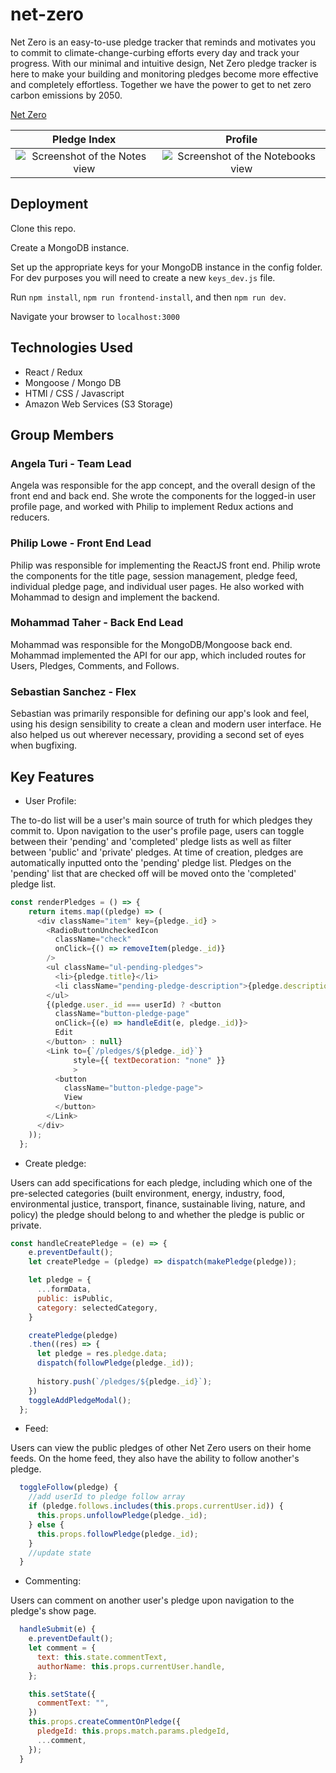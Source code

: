 # net-zero

Net Zero is an easy-to-use pledge tracker that reminds and motivates you to commit to climate-change-curbing efforts every day and track your progress.
With our minimal and intuitive design, Net Zero pledge tracker is here to make your building and monitoring pledges become more effective and completely effortless. Together we have the power to get to net zero carbon emissions by 2050.

[Net Zero](https://netzero.herokuapp.com/)

Pledge Index            |  Profile
:-------------------------:|:-------------------------:
![Screenshot of the Notes view](./frontend/public/assets/images/screenshot1.png) | ![Screenshot of the Notebooks view](./frontend/public/assets/images/screenshot2.png)

## Deployment

Clone this repo.

Create a MongoDB instance.

Set up the appropriate keys for your MongoDB instance in the config folder. For dev purposes you will need to create a new `keys_dev.js` file.

Run `npm install`, `npm run frontend-install`, and then `npm run dev`.

Navigate your browser to `localhost:3000`


## Technologies Used
* React / Redux
* Mongoose / Mongo DB
* HTMl / CSS / Javascript
* Amazon Web Services (S3 Storage)

## Group Members

### Angela Turi - Team Lead
Angela was responsible for the app concept, and the overall design of the front end and back end. She wrote the components for the logged-in user profile page, and worked with Philip to implement Redux actions and reducers.

### Philip Lowe - Front End Lead
Philip was responsible for implementing the ReactJS front end. Philip wrote the components for the title page, session management, pledge feed, individual pledge page, and individual user pages. He also worked with Mohammad to design and implement the backend.

### Mohammad Taher - Back End Lead
Mohammad was responsible for the MongoDB/Mongoose back end. Mohammad implemented the API for our app, which included routes for Users, Pledges, Comments, and Follows.

### Sebastian Sanchez - Flex
Sebastian was primarily responsible for defining our app's look and feel, using his design sensibility to create a clean and modern user interface. He also helped us out wherever necessary, providing a second set of eyes when bugfixing.

## Key Features
* User Profile:

The to-do list will be a user's main source of truth for which pledges they commit to. Upon navigation to the user's profile page, users can toggle between their 'pending' and 'completed' pledge lists as well as filter between 'public' and 'private' pledges. At time of creation, pledges are automatically inputted onto the 'pending' pledge list. Pledges on the 'pending' list that are checked off will be moved onto the 'completed' pledge list.


```Javascript
const renderPledges = () => {
    return items.map((pledge) => (
      <div className="item" key={pledge._id} >
        <RadioButtonUncheckedIcon
          className="check"
          onClick={() => removeItem(pledge._id)}
        />
        <ul className="ul-pending-pledges">
          <li>{pledge.title}</li>
          <li className="pending-pledge-description">{pledge.description}</li>
        </ul>
        {(pledge.user._id === userId) ? <button
          className="button-pledge-page"
          onClick={(e) => handleEdit(e, pledge._id)}>
          Edit
        </button> : null}
        <Link to={`/pledges/${pledge._id}`}
              style={{ textDecoration: "none" }}
              >
          <button
            className="button-pledge-page">
            View
          </button>
        </Link>
      </div>
    ));
  };
```

* Create pledge:

Users can add specifications for each pledge, including which one of the pre-selected categories (built environment, energy, industry, food, environmental justice, transport, finance, sustainable living, nature, and policy) the pledge should belong to and whether the pledge is public or private.

```Javascript
const handleCreatePledge = (e) => {
    e.preventDefault();
    let createPledge = (pledge) => dispatch(makePledge(pledge));

    let pledge = {
      ...formData,
      public: isPublic,
      category: selectedCategory,
    }

    createPledge(pledge)
    .then((res) => {
      let pledge = res.pledge.data;
      dispatch(followPledge(pledge._id));
      
      history.push(`/pledges/${pledge._id}`);
    })
    toggleAddPledgeModal();
  };
```

* Feed:

Users can view the public pledges of other Net Zero users on their home feeds. On the home feed, they also have the ability to follow another's pledge.

```Javascript
  toggleFollow(pledge) {
    //add userId to pledge follow array
    if (pledge.follows.includes(this.props.currentUser.id)) {
      this.props.unfollowPledge(pledge._id);
    } else {
      this.props.followPledge(pledge._id);
    }
    //update state
  }
```

* Commenting:

Users can comment on another user's pledge upon navigation to the pledge's show page.

```Javascript
  handleSubmit(e) {
    e.preventDefault();
    let comment = {
      text: this.state.commentText,
      authorName: this.props.currentUser.handle,
    };

    this.setState({
      commentText: "",
    })
    this.props.createCommentOnPledge({
      pledgeId: this.props.match.params.pledgeId,
      ...comment,
    });
  }
```